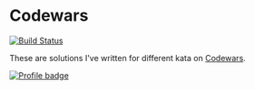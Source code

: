 # Codewars
[![Build Status](https://travis-ci.com/Sphiinx/codewars.svg?branch=master)](https://travis-ci.com/Sphiinx/codewars)

These are solutions I've written for different kata on [Codewars](https://www.codewars.com/).

[![Profile badge](https://www.codewars.com/users/Sphiinx/badges/large)](https://www.codewars.com/users/Sphiinx)
